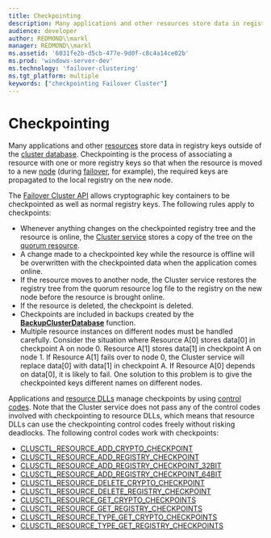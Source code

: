 ```yaml
---
title: Checkpointing
description: Many applications and other resources store data in registry keys outside of the cluster database.
audience: developer
author: REDMOND\\markl
manager: REDMOND\\markl
ms.assetid: '6031fe2b-d5cb-477e-9d0f-c8c4a14ce02b'
ms.prod: 'windows-server-dev'
ms.technology: 'failover-clustering'
ms.tgt_platform: multiple
keywords: ["checkpointing Failover Cluster"]
---
```


# Checkpointing

Many applications and other [resources](resources.md) store data in registry keys outside of the [cluster database](cluster-database.md). Checkpointing is the process of associating a resource with one or more registry keys so that when the resource is moved to a new [node](nodes.md) (during [failover](failover.md), for example), the required keys are propagated to the local registry on the new node.

The [Failover Cluster API](the-server-cluster-api.md) allows cryptographic key containers to be checkpointed as well as normal registry keys. The following rules apply to checkpoints:

-   Whenever anything changes on the checkpointed registry tree and the resource is online, the [Cluster service](cluster-service.md) stores a copy of the tree on the [quorum resource](quorum-resource.md).
-   A change made to a checkpointed key while the resource is offline will be overwritten with the checkpointed data when the application comes online.
-   If the resource moves to another node, the Cluster service restores the registry tree from the quorum resource log file to the registry on the new node before the resource is brought online.
-   If the resource is deleted, the checkpoint is deleted.
-   Checkpoints are included in backups created by the [**BackupClusterDatabase**](backupclusterdatabase.md) function.
-   Multiple resource instances on different nodes must be handled carefully. Consider the situation where Resource A\[0\] stores data\[0\] in checkpoint A on node 0. Resource A\[1\] stores data\[1\] in checkpoint A on node 1. If Resource A\[1\] fails over to node 0, the Cluster service will replace data\[0\] with data\[1\] in checkpoint A. If Resource A\[0\] depends on data\[0\], it is likely to fail. One solution to this problem is to give the checkpointed keys different names on different nodes.

Applications and [resource DLLs](resource-dlls.md) manage checkpoints by using [control codes](about-control-codes.md). Note that the Cluster service does not pass any of the control codes involved with checkpointing to resource DLLs, which means that resource DLLs can use the checkpointing control codes freely without risking deadlocks. The following control codes work with checkpoints:

-   [CLUSCTL\_RESOURCE\_ADD\_CRYPTO\_CHECKPOINT](clusctl-resource-add-crypto-checkpoint.md)
-   [CLUSCTL\_RESOURCE\_ADD\_REGISTRY\_CHECKPOINT](clusctl-resource-add-registry-checkpoint.md)
-   [CLUSCTL\_RESOURCE\_ADD\_REGISTRY\_CHECKPOINT\_32BIT](clusctl-resource-add-registry-checkpoint-32bit.md)
-   [CLUSCTL\_RESOURCE\_ADD\_REGISTRY\_CHECKPOINT\_64BIT](clusctl-resource-add-registry-checkpoint-64bit.md)
-   [CLUSCTL\_RESOURCE\_DELETE\_CRYPTO\_CHECKPOINT](clusctl-resource-delete-crypto-checkpoint.md)
-   [CLUSCTL\_RESOURCE\_DELETE\_REGISTRY\_CHECKPOINT](clusctl-resource-delete-registry-checkpoint.md)
-   [CLUSCTL\_RESOURCE\_GET\_CRYPTO\_CHECKPOINTS](clusctl-resource-get-crypto-checkpoints.md)
-   [CLUSCTL\_RESOURCE\_GET\_REGISTRY\_CHECKPOINTS](clusctl-resource-get-registry-checkpoints.md)
-   [CLUSCTL\_RESOURCE\_TYPE\_GET\_CRYPTO\_CHECKPOINTS](clusctl-resource-type-get-crypto-checkpoints.md)
-   [CLUSCTL\_RESOURCE\_TYPE\_GET\_REGISTRY\_CHECKPOINTS](clusctl-resource-type-get-registry-checkpoints.md)

 

 




